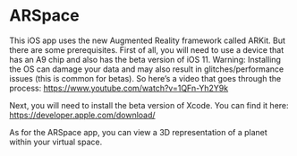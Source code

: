 # ARSpace
This iOS app uses the new Augmented Reality framework called ARKit. But there are some prerequisites. First of all, you will need to use a device that has an A9 chip and also has the beta version of iOS 11. Warning: Installing the OS can damage your data and may also result in glitches/performance issues (this is common for betas). So here’s a video that goes through the process: https://www.youtube.com/watch?v=1QFn-Yh2Y9k

Next, you will need to install the beta version of Xcode. You can find it here: https://developer.apple.com/download/

As for the ARSpace app, you can view a 3D representation of a planet within your virtual space.
